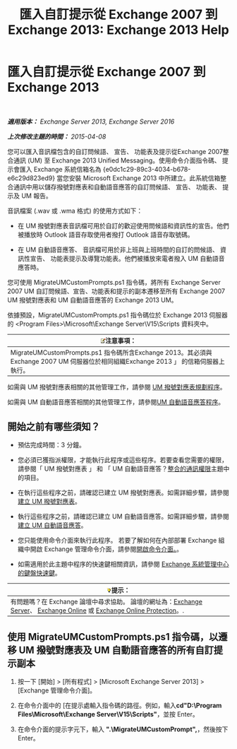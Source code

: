 ﻿---
title: '匯入自訂提示從 Exchange 2007 到 Exchange 2013: Exchange 2013 Help'
TOCTitle: 匯入自訂提示從 Exchange 2007 到 Exchange 2013
ms:assetid: 70c0b0bc-c0de-4e3c-8144-1fe59f86ebf4
ms:mtpsurl: https://technet.microsoft.com/zh-tw/library/Gg309147(v=EXCHG.150)
ms:contentKeyID: 54652590
ms.date: 05/21/2018
mtps_version: v=EXCHG.150
ms.translationtype: MT
---

# 匯入自訂提示從 Exchange 2007 到 Exchange 2013

 

_**適用版本：** Exchange Server 2013, Exchange Server 2016_

_**上次修改主題的時間：** 2015-04-08_

您可以匯入音訊檔包含的自訂問候語、 宣告、 功能表及提示從Exchange 2007整合通訊 (UM) 至 Exchange 2013 Unified Messaging。使用命令介面指令碼、 提示會匯入 Exchange 系統信箱名為 {e0dc1c29-89c3-4034-b678-e6c29d823ed9} 當您安裝 Microsoft Exchange 2013 中所建立。此系統信箱整合通訊中用以儲存撥號對應表和自動語音應答的自訂問候語、 宣告、 功能表、 提示及 UM 報告。

音訊檔案 (.wav 或 .wma 格式) 的使用方式如下：

  - 在 UM 撥號對應表音訊檔可用於自訂的歡迎使用問候語和資訊性的宣告。他們被播放時 Outlook 語音存取使用者撥打 Outlook 語音存取號碼。

  - 在 UM 自動語音應答、 音訊檔可用於非上班與上班時間的自訂的問候語、 資訊性宣告、 功能表提示及導覽功能表。他們被播放來電者撥入 UM 自動語音應答時。

您可使用 MigrateUMCustomPrompts.ps1 指令碼，將所有 Exchange Server 2007 UM 自訂問候語、宣告、功能表和提示的副本遷移至所有 Exchange 2007 UM 撥號對應表和 UM 自動語音應答的 Exchange 2013 UM。

依據預設，MigrateUMCustomPrompts.ps1 指令碼位於 Exchange 2013 伺服器的 \<Program Files\>\\Microsoft\\Exchange Server\\V15\\Scripts 資料夾中。

<table>
<thead>
<tr class="header">
<th><img src="images/Bb124558.note(EXCHG.150).gif" title="注意事項" alt="注意事項" />注意事項：</th>
</tr>
</thead>
<tbody>
<tr class="odd">
<td>MigrateUMCustomPrompts.ps1 指令碼所含Exchange 2013。其必須與Exchange 2007 UM 伺服器位於相同組織Exchange 2013 」 的信箱伺服器上執行。</td>
</tr>
</tbody>
</table>


如需與 UM 撥號對應表相關的其他管理工作，請參閱 [UM 撥號對應表規劃程序](um-dial-plan-procedures-exchange-2013-help.md)。

如需與 UM 自動語音應答相關的其他管理工作，請參閱[UM 自動語音應答程序](um-auto-attendant-procedures-exchange-2013-help.md)。

## 開始之前有哪些須知？

  - 預估完成時間：3 分鐘。

  - 您必須已獲指派權限，才能執行此程序或這些程序。若要查看您需要的權限，請參閱「 UM 撥號對應表 」 和 「 UM 自動語音應答？[整合的通訊權限](unified-messaging-permissions-exchange-2013-help.md)主題中的項目。

  - 在執行這些程序之前，請確認已建立 UM 撥號對應表。如需詳細步驟，請參閱[建立 UM 撥號對應表](create-a-um-dial-plan-exchange-2013-help.md)。

  - 執行這些程序之前，請確認已建立 UM 自動語音應答。如需詳細步驟，請參閱[建立 UM 自動語音應答](create-a-um-auto-attendant-exchange-2013-help.md)。

  - 您只能使用命令介面來執行此程序。 若要了解如何在內部部署 Exchange 組織中開啟 Exchange 管理命令介面，請參閱[開啟命令介面。](https://technet.microsoft.com/zh-tw/library/dd638134\(v=exchg.150\))。

  - 如需適用於此主題中程序的快速鍵相關資訊，請參閱 [Exchange 系統管理中心的鍵盤快速鍵](keyboard-shortcuts-in-the-exchange-admin-center-exchange-online-protection-help.md)。

<table>
<thead>
<tr class="header">
<th><img src="images/Bb124558.tip(EXCHG.150).gif" title="提示" alt="提示" />提示：</th>
</tr>
</thead>
<tbody>
<tr class="odd">
<td>有問題嗎？在 Exchange 論壇中尋求協助。 論壇的網址為：<a href="https://go.microsoft.com/fwlink/p/?linkid=60612">Exchange Server</a>、 <a href="https://go.microsoft.com/fwlink/p/?linkid=267542">Exchange Online</a> 或 <a href="https://go.microsoft.com/fwlink/p/?linkid=285351">Exchange Online Protection</a>。.</td>
</tr>
</tbody>
</table>


## 使用 MigrateUMCustomPrompts.ps1 指令碼，以遷移 UM 撥號對應表及 UM 自動語音應答的所有自訂提示副本

1.  按一下 \[開始\] \> \[所有程式\] \> \[Microsoft Exchange Server 2013\] \> \[Exchange 管理命令介面\]。

2.  在命令介面中的 \[在提示處輸入指令碼的路徑。例如，輸入**cd"D:\\Program Files\\Microsoft\\Exchange Server\\V15\\Scripts"**，並按 Enter。

3.  在命令介面的提示字元下，輸入 **".\\MigrateUMCustomPrompt",**，然後按下 Enter。

